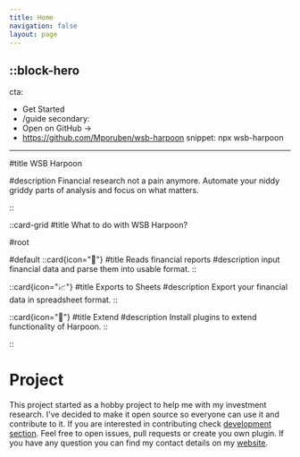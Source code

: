 ```yaml
---
title: Home
navigation: false
layout: page
---
```


::block-hero
---
cta:
  - Get Started
  - /guide
secondary:
  - Open on GitHub →
  - https://github.com/Mporuben/wsb-harpoon
snippet: npx wsb-harpoon
---

#title
WSB Harpoon

#description
Financial research not a pain anymore. Automate your niddy griddy parts of analysis and focus on what matters. 

 
::



::card-grid
#title
What to do with WSB Harpoon?

#root

#default
::card{icon="📄"}
#title
Reads financial reports
#description
input financial data and parse them into usable format.
::


::card{icon="📈"}
#title
Exports to Sheets
#description
Export your financial data in spreadsheet format.
::

::card{icon="🔌"}
#title
Extend
#description
Install plugins to extend functionality of Harpoon.
::

::


# Project
This project started as a hobby project to help me with my investment research. 
I've decided to make it open source so everyone can use it and contribute to it.
If you are interested in contributing check [development section](/development).
Feel free to open issues, pull requests or create you own plugin.
If you have any question you can find my contact details on my [website](https://matthewporuben.com/).
